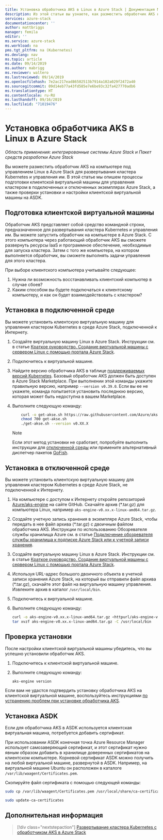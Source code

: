 ```yaml
---
title: Установка обработчика AKS в Linux в Azure Stack | Документация Майкрософт
description: Из этой статьи вы узнаете, как разместить обработчик AKS на компьютере под управлением Linux в Azure Stack для развертывания кластера Kubernetes и управления им.
services: azure-stack
documentationcenter: ''
author: mattbriggs
manager: femila
editor: ''
ms.service: azure-stack
ms.workload: na
pms.tgt_pltfrm: na (Kubernetes)
ms.devlang: nav
ms.topic: article
ms.date: 09/14/2019
ms.author: mabrigg
ms.reviewer: waltero
ms.lastreviewed: 09/14/2019
ms.openlocfilehash: 7e2ac217ead86502513b7914a102a029f2472a40
ms.sourcegitcommit: 09d14eb77a43fd585e7e6be93c32fa427770adb6
ms.translationtype: HT
ms.contentlocale: ru-RU
ms.lasthandoff: 09/16/2019
ms.locfileid: "71019476"
---
```

# <a name="install-the-aks-engine-on-linux-in-azure-stack"></a>Установка обработчика AKS в Linux в Azure Stack

*Область применения: интегрированные системы Azure Stack и Пакет средств разработки Azure Stack*

Вы можете разместить обработчик AKS на компьютере под управлением Linux в Azure Stack для развертывания кластера Kubernetes и управления им. В этой статье мы опишем процессы подготовки клиентской виртуальной машины для управления кластером в подключенных и отключенных экземплярах Azure Stack, а также проверки установки и настройки клиентской виртуальной машины на ASDK.

## <a name="prepare-the-client-vm"></a>Подготовка клиентской виртуальной машины

Обработчик AKS представляет собой средство командной строки, предназначенное для развертывания кластера Kubernetes и управления им. Вы можете запустить обработчик на компьютере в Azure Stack. С этого компьютера через работающий обработчик AKS вы сможете развернуть ресурсы IaaS и программное обеспечение, необходимые для запуска кластера. Затем с того же компьютера, на котором выполняется обработчик, вы сможете выполнять задачи управления для этого кластера.

При выборе клиентского компьютера учитывайте следующее:

1. Нужна ли возможность восстанавливать клиентский компьютер в случае сбоев?
2. Каким способом вы будете подключаться к клиентскому компьютеру, и как он будет взаимодействовать с кластером?

## <a name="install-in-a-connected-environment"></a>Установка в подключенной среде

Вы можете установить клиентскую виртуальную машину для управления кластером Kubernetes в среде Azure Stack, подключенной к Интернету.

1. Создайте виртуальную машину Linux в Azure Stack. Инструкции см. в статье [Краткое руководство. Создание виртуальной машины с сервером Linux с помощью портала Azure Stack](https://docs.microsoft.com/azure-stack/user/azure-stack-quick-linux-portal).
2. Подключитесь к виртуальной машине.
3. Найдите версию обработчика AKS в таблице [поддерживаемых версий Kubernetes](https://github.com/Azure/aks-engine/blob/master/docs/topics/azure-stack.md#supported-kubernetes-versions). Базовый обработчик AKS должен быть доступен в Azure Stack Marketplace. При выполнении этой команды укажите правильную версию, например `--version v0.39.0`. Если вы ее не укажете, команда попытается установить последнюю версию, которая может быть недоступна в вашем Marketplace.
4. Выполните следующую команду:

    ```bash  
        curl -o get-akse.sh https://raw.githubusercontent.com/Azure/aks-engine/master/scripts/get-akse.sh
        chmod 700 get-akse.sh
        ./get-akse.sh --version v0.XX.X
    ```

    > [!Note]  
    > Если этот метод установки не сработает, попробуйте выполнить инструкции для [отключенной среды](#install-in-a-disconnected-environment) или примените альтернативный диспетчер пакетов [GoFish](azure-stack-kubernetes-aks-engine-troubleshoot.md#try-gofish).

## <a name="install-in-a-disconnected-environment"></a>Установка в отключенной среде

Вы можете установить клиентскую виртуальную машину для управления кластером Kubernetes в среде Azure Stack, не подключенной к Интернету.

1.  На компьютере с доступом к Интернету откройте репозиторий [Azure/aks-engine](https://github.com/Azure/aks-engine/releases/latest) на сайте GitHub. Скачайте архив (*.tar.gz) для компьютера Linux, например `aks-engine-v0.xx.x-linux-amd64.tar.gz`.

2.  Создайте учетную запись хранения в экземпляре Azure Stack, чтобы передать в нее файл архива (*.tar.gz) с двоичным файлом обработчика AKS. Инструкции по использованию Обозревателя службы хранилища Azure см. в статье [Подключение обозревателя службы хранилища к подписке Azure Stack или к учетной записи хранения](https://docs.microsoft.com/azure-stack/user/azure-stack-storage-connect-se).

3. Создайте виртуальную машину Linux в Azure Stack. Инструкции см. в статье [Краткое руководство. Создание виртуальной машины с сервером Linux с помощью портала Azure Stack](https://docs.microsoft.com/azure-stack/user/azure-stack-quick-linux-portal).

3.  Используя URL-адрес большого двоичного объекта в учетной записи хранения Azure Stack, на который вы отправили файл архива (*.tar.gz), скачайте этот файл на виртуальную машину управления. Извлеките архив в каталог `/usr/local/bin`.

4. Подключитесь к виртуальной машине.

5.  Выполните следующую команду:

    ```bash  
    curl -o aks-engine-v0.xx.x-linux-amd64.tar.gz <httpurl/aks-engine-v0.xx.x-linux-amd64.tar.gz>
    tar xvzf aks-engine-v0.xx.x-linux-amd64.tar.gz -C /usr/local/bin
    ```

## <a name="verify-the-installation"></a>Проверка установки

После настройки клиентской виртуальной машины убедитесь, что вы успешно установили обработчик AKS.

1. Подключитесь к клиентской виртуальной машине.
2. Выполните следующую команду:

    ```bash  
    aks-engine version
    ```

Если вам не удастся подтвердить установку обработчика AKS на клиентской виртуальной машине, воспользуйтесь инструкциями [по устранению проблем при установке обработчика AKS](azure-stack-kubernetes-aks-engine-troubleshoot.md).


## <a name="asdk-installation"></a>Установка ASDK

Если для обработчика AKS в ASDK используется клиентская виртуальная машина, потребуется добавить сертификат.

При использовании ASDK конечная точка Azure Resource Manager использует самозаверяющий сертификат, и этот сертификат нужно явным образом добавить в хранилище доверенных сертификатов на клиентском компьютере. Корневой сертификат ASDK можно получить на любой виртуальной машине, развернутой в ASDK. Например, на виртуальной машине Ubuntu он расположен в каталоге `/var/lib/waagent/Certificates.pem`. 

Скопируйте файл сертификата с помощью следующей команды:

```bash
sudo cp /var/lib/waagent/Certificates.pem /usr/local/share/ca-certificates/azurestackca.crt

sudo update-ca-certificates
```

## <a name="next-steps"></a>Дополнительная информация

> [!div class="nextstepaction"]
> [Развертывание кластера Kubernetes с обработчиком AKS в Azure Stack](azure-stack-kubernetes-aks-engine-deploy-cluster.md)